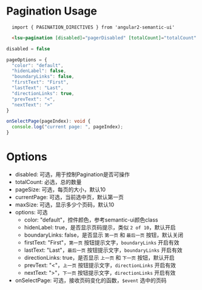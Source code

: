 # Pagination Usage

```typesctript
  import { PAGINATION_DIRECTIVES } from 'angular2-semantic-ui'
```
```html
  <lsu-pagination [disabled]="pagerDisabled" [totalCount]="totalCount" [pageSize]="10" [currentPage]="2" [maxSize]="5" [options]="pageOptions" (onSelectPage)="onSelectPage($event)"></lsu-pagination>
```
```typescript
disabled = false

pageOptions = {
  "color": "default",
  "hidenLabel": false,
  "boundaryLinks": false,
  "firstText": "First",
  "lastText": "Last",
  "directionLinks": true,
  "prevText": "<",
  "nextText": ">"
}

onSelectPage(pageIndex): void {
  console.log("current page: ", pageIndex);
}
```

# Options
- disabled: 可选，用于控制Pagination是否可操作
- totalCount: 必选，总的数量
- pageSize: 可选，每页的大小，默认10
- currentPage: 可选，当前选中页，默认第一页
- maxSize: 可选，显示多少个页码，默认10
- options: 可选
  - color: "default"，控件颜色，参考semantic-ui颜色class
  - hidenLabel: true，是否显示页码提示，类似 `2 of 10`，默认开启
  - boundaryLinks: false，是否显示 `第一页` 和 `最后一页` 按钮，默认关闭
  - firstText: "First"，`第一页` 按钮提示文字，`boundaryLinks` 开启有效
  - lastText: "Last"，`最后一页` 按钮提示文字，`boundaryLinks` 开启有效
  - directionLinks: true，是否显示 `上一页` 和 `下一页` 按钮，默认开启
  - prevText: "<"，`上一页` 按钮提示文字，`directionLinks` 开启有效
  - nextText: ">"，`下一页` 按钮提示文字，`directionLinks` 开启有效
- onSelectPage: 可选，接收页码变化的函数，`$event` 选中的页码  